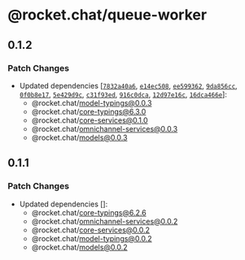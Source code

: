 # @rocket.chat/queue-worker

## 0.1.2

### Patch Changes

- Updated dependencies [[`7832a40a6`](https://github.com/RocketChat/Rocket.Chat/commit/7832a40a6da4b7555aee79261971ccca65da255c), [`e14ec508`](https://github.com/RocketChat/Rocket.Chat/commit/e14ec50816ef34ee1df61cb8e824cb2a55ff6db9), [`ee599362`](https://github.com/RocketChat/Rocket.Chat/commit/ee5993625bb1341e758c6f9ea82ca66c2df03f05), [`9da856cc`](https://github.com/RocketChat/Rocket.Chat/commit/9da856cc67e0264db4c39ce5324f961fa0906779), [`0f0b8e17`](https://github.com/RocketChat/Rocket.Chat/commit/0f0b8e17bff70942463179b7a57685675b0e5eac), [`5e429d9c`](https://github.com/RocketChat/Rocket.Chat/commit/5e429d9c78f22cec15d89a4bbf29dd474ecc1b52), [`c31f93ed`](https://github.com/RocketChat/Rocket.Chat/commit/c31f93ed9677e43d947615c5e2ace233c73df7ad), [`916c0dca`](https://github.com/RocketChat/Rocket.Chat/commit/916c0dcaf22b2d891d2a257c8dc558f7768d6116), [`12d97e16c`](https://github.com/RocketChat/Rocket.Chat/commit/12d97e16c2e12639944d35a4c59c0edba1fb5d2f), [`16dca466e`](https://github.com/RocketChat/Rocket.Chat/commit/16dca466ea5d79b5f9a5feb68bcb155767bff132)]:
  - @rocket.chat/model-typings@0.0.3
  - @rocket.chat/core-typings@6.3.0
  - @rocket.chat/core-services@0.1.0
  - @rocket.chat/omnichannel-services@0.0.3
  - @rocket.chat/models@0.0.3

## 0.1.1

### Patch Changes

- Updated dependencies []:
  - @rocket.chat/core-typings@6.2.6
  - @rocket.chat/omnichannel-services@0.0.2
  - @rocket.chat/core-services@0.0.2
  - @rocket.chat/model-typings@0.0.2
  - @rocket.chat/models@0.0.2
